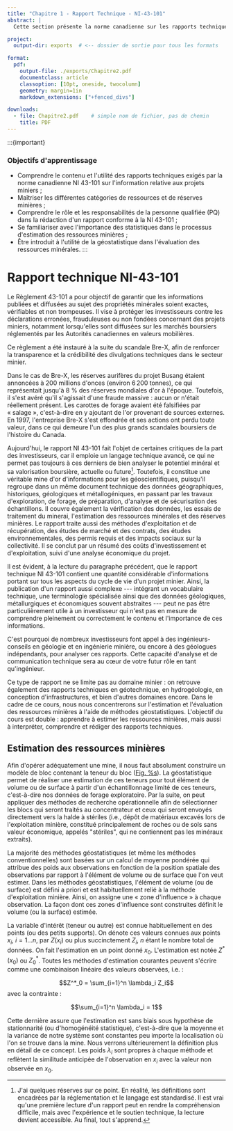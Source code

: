 ```yaml
---
title: "Chapitre 1 - Rapport Technique - NI-43-101"
abstract: |
  Cette section présente la norme canadienne sur les rapports techniques en mine : le rapport NI 43-101. Il s'agit d'une véritable mine d’or d’informations sur les projets miniers, de la phase d’exploration à celle de l’exploitation. Nous découvrirons cela ensemble au fil de cette lecture, accompagnée de quelques concepts interactifs.

project:
  output-dir: exports  # <-- dossier de sortie pour tous les formats

format:
  pdf:
    output-file: ./exports/Chapitre2.pdf
    documentclass: article
    classoption: [10pt, oneside, twocolumn]
    geometry: margin=1in
    markdown_extensions: ["+fenced_divs"]

downloads:
  - file: Chapitre2.pdf    # simple nom de fichier, pas de chemin
    title: PDF
---
```


:::{important}
### Objectifs d'apprentissage

- Comprendre le contenu et l'utilité des rapports techniques exigés par la norme canadienne NI 43-101 sur l'information relative aux projets miniers ;
- Maîtriser les différentes catégories de ressources et de réserves minières ;
- Comprendre le rôle et les responsabilités de la personne qualifiée (PQ) dans la rédaction d'un rapport conforme à la NI 43-101 ;
- Se familiariser avec l'importance des statistiques dans le processus d'estimation des ressources minières ;
- Être introduit à l'utilité de la géostatistique dans l'évaluation des ressources minérales.
:::

# Rapport technique NI-43-101

Le Règlement 43-101 a pour objectif de garantir que les informations
publiées et diffusées au sujet des propriétés minérales soient exactes,
vérifiables et non trompeuses. Il vise à protéger les investisseurs
contre les déclarations erronées, frauduleuses ou non fondées concernant
des projets miniers, notamment lorsqu'elles sont diffusées sur les
marchés boursiers réglementés par les Autorités canadiennes en valeurs
mobilières.

Ce règlement a été instauré à la suite du scandale Bre-X, afin de
renforcer la transparence et la crédibilité des divulgations techniques
dans le secteur minier.

Dans le cas de Bre-X, les réserves aurifères du projet Busang étaient
annoncées à 200 millions d'onces (environ 6 200 tonnes), ce qui
représentait jusqu'à 8 % des réserves mondiales d'or à l'époque.
Toutefois, il s'est avéré qu'il s'agissait d'une fraude massive : aucun
or n'était réellement présent. Les carottes de forage avaient été
falsifiées par « salage », c'est-à-dire en y ajoutant de l'or provenant
de sources externes. En 1997, l'entreprise Bre-X s'est effondrée et ses
actions ont perdu toute valeur, dans ce qui demeure l'un des plus grands
scandales boursiers de l'histoire du Canada.

Aujourd'hui, le rapport NI 43-101 fait l'objet de certaines critiques de
la part des investisseurs, car il emploie un langage technique avancé,
ce qui ne permet pas toujours à ces derniers de bien analyser le
potentiel minéral et sa valorisation boursière, actuelle ou future[^1].
Toutefois, il constitue une véritable mine d'or d'informations pour les
géoscientifiques, puisqu'il regroupe dans un même document technique des
données géographiques, historiques, géologiques et métallogéniques, en
passant par les travaux d'exploration, de forage, de préparation,
d'analyse et de sécurisation des échantillons. Il couvre également la
vérification des données, les essais de traitement du minerai,
l'estimation des ressources minérales et des réserves minières. Le
rapport traite aussi des méthodes d'exploitation et de récupération, des
études de marché et des contrats, des études environnementales, des
permis requis et des impacts sociaux sur la collectivité. Il se conclut
par un résumé des coûts d'investissement et d'exploitation, suivi d'une
analyse économique du projet.

Il est évident, à la lecture du paragraphe précédent, que le rapport
technique NI 43-101 contient une quantité considérable d'informations
portant sur tous les aspects du cycle de vie d'un projet minier. Ainsi,
la publication d'un rapport aussi complexe --- intégrant un vocabulaire
technique, une terminologie spécialisée ainsi que des données
géologiques, métallurgiques et économiques souvent abstraites --- peut
ne pas être particulièrement utile à un investisseur qui n'est pas en
mesure de comprendre pleinement ou correctement le contenu et
l'importance de ces informations.

C'est pourquoi de nombreux investisseurs font appel à des
ingénieurs-conseils en géologie et en ingénierie minière, ou encore à
des géologues indépendants, pour analyser ces rapports. Cette capacité
d'analyse et de communication technique sera au cœur de votre futur rôle
en tant qu'ingénieur.

Ce type de rapport ne se limite pas au domaine minier : on retrouve
également des rapports techniques en géotechnique, en hydrogéologie, en
conception d'infrastructures, et bien d'autres domaines encore. Dans le
cadre de ce cours, nous nous concentrerons sur l'estimation et
l'évaluation des ressources minières à l'aide de méthodes
géostatistiques. L'objectif du cours est double : apprendre à estimer
les ressources minières, mais aussi à interpréter, comprendre et rédiger
des rapports techniques.

## Estimation des ressources minières

Afin d'opérer adéquatement une mine, il nous faut absolument construire
un modèle de bloc contenant la teneur du bloc
([Fig. %s](#Chap2_BlocModele.png)). La géostatistique permet de réaliser une
estimation de ces teneurs pour tout élément de volume ou de surface à
partir d'un échantillonnage limité de ces teneurs, c'est-à-dire nos
données de forage exploratoire. Par la suite, on peut appliquer des
méthodes de recherche opérationnelle afin de sélectionner les blocs qui
seront traités au concentrateur et ceux qui seront envoyés directement
vers la halde à stériles (i.e., dépôt de matériaux excavés lors de
l'exploitation minière, constitué principalement de roches ou de sols
sans valeur économique, appelés \"stériles\", qui ne contiennent pas les
minéraux extraits).

La majorité des méthodes géostatistiques (et même les méthodes
conventionnelles) sont basées sur un calcul de moyenne pondérée qui
attribue des poids aux observations en fonction de la position spatiale
des observations par rapport à l'élément de volume ou de surface que
l'on veut estimer. Dans les méthodes géostatistiques, l'élément de
volume (ou de surface) est défini a priori et est habituellement relié à
la méthode d'exploitation minière. Ainsi, on assigne une « zone
d'influence » à chaque observation. La façon dont ces zones d'influence
sont construites définit le volume (ou la surface) estimée.

La variable d'intérêt (teneur ou autre) est connue habituellement en des
points (ou des petits supports). On dénote ces valeurs connues aux
points $x_i$, $i=1\ldots n$, par $Z(x_i)$ ou plus succinctement $Z_i$,
$n$ étant le nombre total de données. On fait l'estimation en un point
donné $x_0$. L'estimation est notée $Z^*(x_0)$ ou $Z^*_0$. Toutes les
méthodes d'estimation courantes peuvent s'écrire comme une combinaison
linéaire des valeurs observées, i.e. :

$$Z^*_0 = \sum_{i=1}^n \lambda_i Z_i$$ avec la contrainte :

$$\sum_{i=1}^n \lambda_i = 1$$

Cette dernière assure que l'estimation est sans biais sous hypothèse de
stationnarité (ou d'homogénéité statistique), c'est-à-dire que la
moyenne et la variance de notre système sont constantes peu importe la
localisation où l'on se trouve dans la mine. Nous verrons ultérieurement
la définition plus en détail de ce concept. Les poids $\lambda_i$ sont
propres à chaque méthode et reflètent la similitude anticipée de
l'observation en $x_i$ avec la valeur non observée en $x_0$.



[^1]: J'ai quelques réserves sur ce point. En réalité, les définitions
    sont encadrées par la réglementation et le langage est standardisé.
    Il est vrai qu'une première lecture d'un rapport peut en rendre la
    compréhension difficile, mais avec l'expérience et le soutien
    technique, la lecture devient accessible. Au final, tout s'apprend.


